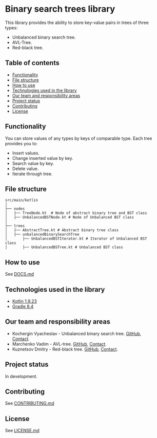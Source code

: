 # Binary search trees library
This library provides the ability to store key-value pairs in trees of three types: 
* Unbalanced binary search tree.
* AVL-Tree.
* Red-black tree.
## Table of contents
* [Functionality](#functionality)
* [File structure](#filestructure)
* [How to use](#howtouse)
* [Technologies used in the library](#technologies)
* [Our team and responsibility areas](#team)
* [Project status](#status)
* [Contributing](#contributing)
* [License](#license)
## Functionality <a name="functionality"></a>
You can store values of any types by keys of comparable type. Each tree provides you to:
* Insert values.
* Change inserted value by key.
* Search value by key.
* Delete value.
* Iterate through tree.
## File structure <a name="filestructure"></a>
```
src/main/kotlin
│
├── nodes
│   ├── TreeNode.kt  # Node of abstract binary tree and BST class
│   ├── UnbalancedBSTNode.kt # Node of Unbalanced BST class
│      
├── trees
│   ├── AbstractTree.kt # Abstract binary tree class       
│   ├── unbalancedBinarySearchTree
│       ├── UnbalancedBSTIterator.kt # Iterator of Unbalanced BST class
│       ├── UnbalancedBSTree.kt # Unbalanced BST class
```
## How to use <a name="howtouse"></a>
See [DOCS.md](./DOCS.md)
## Technologies used in the library <a name="technologies"></a>
* [Kotlin 1.9.23](https://kotlinlang.org)
* [Gradle 8.4](https://gradle.org)
## Our team and responsibility areas <a name="team"></a>
* Kochergin Vyacheslav - Unbalanced binary search tree. [GitHub](https://github.com/VyacheslavIurevich), [Contact](https://t.me/se4life).
* Marchenko Vadim - AVL-tree. [GitHub](https://github.com/elbananium), [Contact](https://t.me/elbananum).
* Kuznetsov Dmitry - Red-black tree. [GitHub](https://github.com/f1i3g3), [Contact](https://t.me/f1i3g3).
## Project status <a name="status"></a>
In development. 
## Contributing <a name="contributing"></a>
See [CONTRIBUTING.md](./CONTRIBUTING.md)
## License <a name="license"></a>
See [LICENSE.md](./LICENSE.md)
